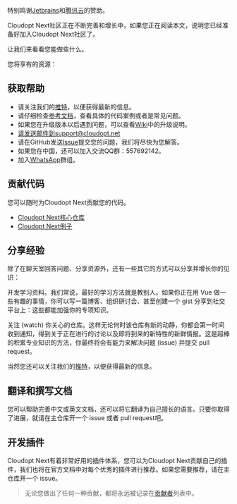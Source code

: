 特别鸣谢[Jetbrains](http://www.jetbrains.com/)和[腾讯云](https://cloud.tencent.com/)的赞助。

Cloudopt Next社区正在不断完善和增长中，如果您正在阅读本文，说明您已经准备好加入Cloudopt Next社区了。

让我们来看看您能做些什么。

您将享有的资源：

## 获取帮助
- 请关注我们的[推特](https://twitter.com/)，以便获得最新的信息。
- 请仔细检查[参考文档](https://next.cloudopt.net)，查看具体的代码案例或者是常见问题。
- 如果您在升级版本以后遇到问题，可以查看[Wiki](https://github.com/cloudoptlab/cloudopt-next/wiki)中的升级说明。
- 请发送邮件到support@cloudopt.net
- 请在GitHub发送[Issue](https://github.com/cloudoptlab/cloudopt-next/issues)提交您的问题，我们将尽快为您解答。
- 如果您在中国，还可以加入交流QQ群：557692142。
- 加入[WhatsApp](https://chat.whatsapp.com/FZBYw2ZSMdRHqappnKDdk0)群组。

## 贡献代码
您可以随时为Cloudopt Next贡献您的代码。

- [Cloudopt Next核心仓库](https://github.com/cloudoptlab/cloudopt-next)
- [Cloudopt Next例子](https://github.com/cloudoptlab/cloudopt-next-example)

## 分享经验
除了在聊天室回答问题、分享资源外，还有一些其它的方式可以分享并增长你的见识：

开发学习资料。我们常说，最好的学习方法就是教别人。如果你正在用 Vue 做一些有趣的事情，你可以写一篇博客、组织研讨会、甚至创建一个 gist 分享到社交平台上：这些都能加强你的专项知识。

关注 (watch) 你关心的仓库。这样无论何时该仓库有新的动静，你都会第一时间收到通知，得到关于正在进行的讨论以及即将到来的新特性的新鲜情报。这是超棒的积累专业知识的方法，你最终将会有能力来解决问题 (issue) 并提交 pull request。

当然您还可以关注我们的[推特](https://twitter.com/)，以便获得最新的信息。

## 翻译和撰写文档
您可以帮助完善中文或英文文档，还可以将它翻译为自己擅长的语言。只要你取得了进展，就请在主仓库开一个 issue 或者 pull request吧。

## 开发插件
Cloudopt Next有着非常好用的插件体系，您可以为Cloudopt Next贡献自己的插件，我们也将在官方文档中对每个优秀的插件进行推荐。如果您需要推荐，请在主仓库开一个 issue。

> 无论您做出了任何一种贡献，都将永远被记录在[贡献者](/zh-cn/contributors.md)列表中。